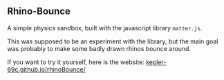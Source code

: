 ## Rhino-Bounce

A simple physics sandbox, built with the javascript library `matter.js`.

This was supposed to be an experiment with the library, but the main goal was probably to make some badly drawn rhinos bounce around.

If you want to try it yourself, here is the website: [kepler-69c.github.io/rhinoBounce/](https://kepler-69c.github.io/rhinoBounce/)


<!--
- restartEngine:  https://www.fabiofranchino.com/log/matter-js-cleanup-and-destroy-instances/
-->
